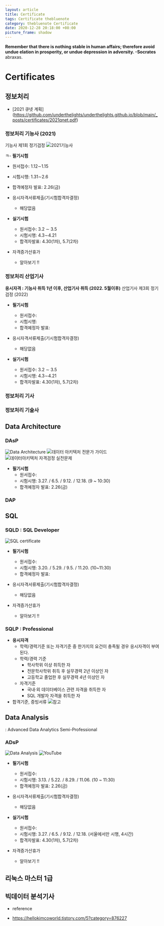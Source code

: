 ```yaml
---
layout: article
title: Certificate
tags: Certificate thebluenote
category: thebluenote Certificate
date: 2020-12-28 20:18:00 +08:00
picture_frame: shadow
---
```


**Remember that there is nothing stable in human affairs; therefore avoid undue elation in prosperity, or undue depression in adversity. -Socrates**
abraxas.
<!--more-->

# Certificates

## 정보처리
- [2021 큐넷 계획] (https://github.com/underthelights/underthelights.github.io/blob/main/_posts/certificates/2021qnet.pdf)

### 정보처리 기능사 (2021)
기능사 제1회 정기검정 
![2021기능사](2021.png)

  ㅋ- **필기시험** 
  - 원서접수:  1.12∼1.15 
  - 시험시행:  1.31∼2.6 
  - 합격예정자 발표:  2.26(금) 

- 응시자격서류제출(기시험합격자결정) 
  - 해당없음 
  
- **실기시험**
  - 원서접수:  3.2 ∼ 3.5 
  - 시험시행:  4.3∼4.21 
  - 합격자발표:   4.30(1차), 5.7(2차)

- 자격증가산휴가 
  - 알아보기 !!

### 정보처리 산업기사 
**응시자격 : 기능사 취득 1년 이후, 산업기사 취득  (2022. 5월이후)**
산업기사 제3회 정기검정 (2022)
- **필기시험** 
  - 원서접수:  
  - 시험시행:  
  - 합격예정자 발표:  

- 응시자격서류제출(기시험합격자결정) 
  - 해당없음 
  
- **실기시험**
  - 원서접수:  3.2 ∼ 3.5 
  - 시험시행:  4.3∼4.21 
  - 합격자발표:   4.30(1차), 5.7(2차)

### 정보처리 기사

### 정보처리 기술사


## Data Architecture

### DAsP
![Data Architecture](DataArchitecture.png)
![데이터 아키텍처 전문가 가이드](https://book.naver.com/bookdb/book_detail.nhn?bid=6253877)
![데이터아키텍처 자격검정 실전문제](https://book.naver.com/bookdb/book_detail.nhn?bid=6287233)

- **필기시험** 
  - 원서접수:  
  - 시험시행:  3.27. / 6.5. / 9.12. / 12.18. (9 ~ 10:30)
  - 합격예정자 발표:  2.26(금) 

### DAP


## SQL
### SQLD : SQL Developer
![SQL certificate](SQL.png)
- **필기시험** 
  - 원서접수:   
  - 시험시행:  3.20. / 5.29. / 9.5. / 11.20. (10~11:30)
  - 합격예정자 발표:  

- 응시자격서류제출(기시험합격자결정) 
  - 해당없음 
 
- 자격증가산휴가 
  - 알아보기 !!

### SQLP : Professional
- **응시자격**
  - 학력/경력기준 또는 자격기준 중 한가지의 요건이 충족될 경우 응시자격이 부여된다.
  - 학력/경력 기준	
    - 학사학위 이상 취득한 자
    - 전문학사학위 취득 후 실무경력 2년 이상인 자
    - 고등학교 졸업한 후 실무경력 4년 이상인 자
  - 자격기준	
    - 국내·외 데이터베이스 관련 자격을 취득한 자
    - SQL 개발자 자격을 취득한 자
- 합격기준, 증빙서류 ![참고](https://www.dataq.or.kr/www/sub/a_03.do)


## Data Analysis
: Advanced Data Analytics Semi-Professional

### ADsP
![Data Analysis](DataAnalysis.png)
![YouTube](https://www.youtube.com/channel/UCINY8MNBVyQgI5ZPaj1Mf0Q)

- **필기시험** 
  - 원서접수:  
  - 시험시행:  3.13. / 5.22. / 8.29. / 11.06. (10 ~ 11:30)
  - 합격예정자 발표:  2.26(금) 

- 응시자격서류제출(기시험합격자결정) 
  - 해당없음 
  
- **실기시험**
  - 원서접수:  
  - 시험시행:  3.27. / 6.5. / 9.12. / 12.18. (서울에서만 시행, 4시간)
  - 합격자발표:   4.30(1차), 5.7(2차)

- 자격증가산휴가 
  - 알아보기 !!
  
## 리눅스 마스터 1급 

## 빅데이터 분석기사


* reference
- https://hellokimcoworld.tistory.com/5?category=876227 

